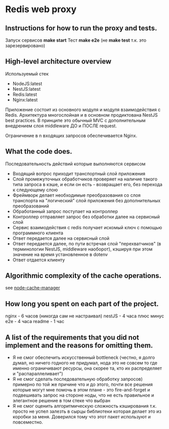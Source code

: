 # Redis web proxy

## Instructions for how to run the proxy and tests.

Запуск сервисов **make start**
Тест **make e2e** (не **make test** т.к. это зарезервировано)


## High-level architecture overview

Используемый стек
 * NodeJS:latest
 * NestJS:latest
 * Redis:latest
 * Nginx:latest

Приложение состоит из основного модуля и модуля взаимодействия с Redis. Архитектура многослойная и в основном продиктована NestJS best practices. В принципе это обычный MVC с дополнительным внедрением слоя middleware ДО и ПОСЛЕ request.

Ограничение в n входящих запросов обеспечивается Nginx.

## What the code does.

Последовательность действий которые выполняются сервисом
* Входящий вопрос приходит транспортный слой приложения
* Слой промежуточных обработчиков проверяет на наличие такого типа запроса в кэше, и если он есть - возвращает его, без перехода к следующему слою
* Фреймворк делает необходимые преобразования со слоя транспорта на "логический" слой приложения без дополнительных преобразований
* Обработанный запрос поступает на контроллер
* Контроллер отправляет запрос без обработки далее на сервисный слой
* Сервис взаимодействия с redis получает искомый ключ с помощью программного клиента
* Ответ передается далее на сервисный слой
* Ответ передается далее, по пути встречая слой "перехватчиков" (в терминологии NestJS, middleware наоборот), кэшируя при этом значение на время установленное в dotenv
* Ответ отдается клиенту

## Algorithmic complexity of the cache operations.
see [node-cache-manager](https://github.com/isaacs/node-lru-cache/blob/master/index.js)

## How long you spent on each part of the project.

nginx - 6 часов (никогда сам не настраивал)
nestJS - 4 часа плюс минус
e2e - 4 часа
readme - 1 час

## A list of the requirements that you did not implement and the reasons for omitting them.

* Я не смог обеспечить искусственный bottleneck (честно, я долго думал, но ничего годного не придумал, нода это не совсем то где именно ограничивают ресурсы, она скорее та, кто их распределяет и "распараллеливает")
* Я не смог сделать последовательную обработку запросов) примерно по той же причине что и до этого, почти все решения которые могут мне помочь в этом плане - это fire-and-forget и подвешивать запрос на стороне ноды, что не есть правильное и элегантное решение в том стеке что выбран
* Я не смог оценить алгоритмическую сложность кэширования т.к. просто не успел залезть в сырцы библиотеки которая делает это из коробки за меня. Доверился тому что этот пакет используют и повсеместно.
